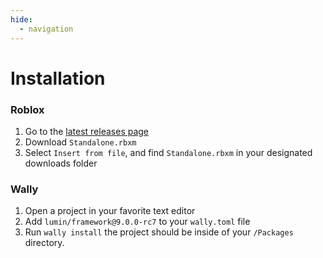 ```yaml
---
hide:
  - navigation
---
```


# Installation

### Roblox

1. Go to the [latest releases page](https://github.com/luminlabsdev/framework/releases/latest)
2. Download `Standalone.rbxm`
3. Select `Insert from file`, and find `Standalone.rbxm` in your designated downloads folder

### Wally

1. Open a project in your favorite text editor
2. Add `lumin/framework@9.0.0-rc7` to your `wally.toml` file
3. Run `wally install` the project should be inside of your `/Packages` directory.
